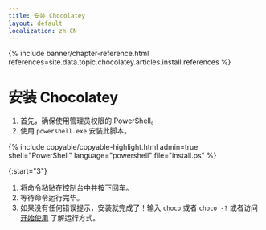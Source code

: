 ```yaml
---
title: 安装 Chocolatey
layout: default
localization: zh-CN
---
```


{% include banner/chapter-reference.html 
  references=site.data.topic.chocolatey.articles.install.references
%}

# 安装 Chocolatey

1. 首先，确保使用管理员权限的 PowerShell。
2. 使用 `powershell.exe` 安装此脚本。

{% include copyable/copyable-highlight.html
  admin=true
  shell="PowerShell"
  language="powershell"
  file="install.ps"
%}

{:start="3"}
1. 将命令粘贴在控制台中并按下回车。
2. 等待命令运行完毕。
3. 如果没有任何错误提示，安装就完成了！输入 `choco` 或者 `choco -?` 或者访问 [开始使用](https://docs.chocolatey.org/en-us/getting-started) 了解运行方式。